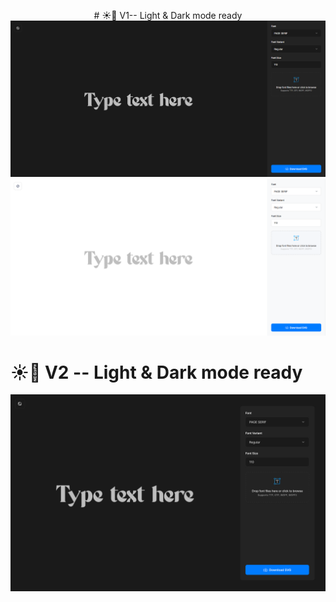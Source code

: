 <p align="center">
# ☀️🌙 V1-- Light & Dark mode ready
<img src="https://github.com/F-e-n-y-x/Font-to-SVG/blob/main/screenshots/dark.png?raw=true">
<img src="https://github.com/F-e-n-y-x/Font-to-SVG/blob/main/screenshots/light.png?raw=true">

# ☀️🌙 V2 -- Light & Dark mode ready
<img src="https://github.com/F-e-n-y-x/Font-to-SVG/blob/main/screenshots/dark-test.png?raw=true">
</p>

